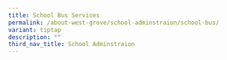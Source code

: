 ```yaml
---
title: School Bus Services
permalink: /about-west-grove/school-adminstraion/school-bus/
variant: tiptap
description: ""
third_nav_title: School Adminstraion
---
```

